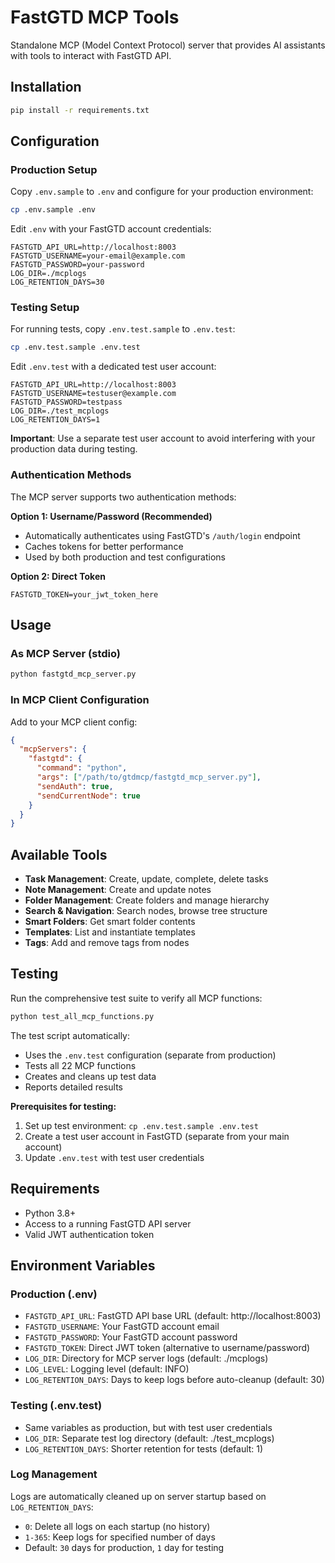 # FastGTD MCP Tools

Standalone MCP (Model Context Protocol) server that provides AI assistants with tools to interact with FastGTD API.

## Installation

```bash
pip install -r requirements.txt
```

## Configuration

### Production Setup

Copy `.env.sample` to `.env` and configure for your production environment:

```bash
cp .env.sample .env
```

Edit `.env` with your FastGTD account credentials:

```env
FASTGTD_API_URL=http://localhost:8003
FASTGTD_USERNAME=your-email@example.com
FASTGTD_PASSWORD=your-password
LOG_DIR=./mcplogs
LOG_RETENTION_DAYS=30
```

### Testing Setup

For running tests, copy `.env.test.sample` to `.env.test`:

```bash
cp .env.test.sample .env.test
```

Edit `.env.test` with a dedicated test user account:

```env
FASTGTD_API_URL=http://localhost:8003
FASTGTD_USERNAME=testuser@example.com
FASTGTD_PASSWORD=testpass
LOG_DIR=./test_mcplogs
LOG_RETENTION_DAYS=1
```

**Important**: Use a separate test user account to avoid interfering with your production data during testing.

### Authentication Methods

The MCP server supports two authentication methods:

**Option 1: Username/Password (Recommended)**
- Automatically authenticates using FastGTD's `/auth/login` endpoint
- Caches tokens for better performance
- Used by both production and test configurations

**Option 2: Direct Token**
```env
FASTGTD_TOKEN=your_jwt_token_here
```

## Usage

### As MCP Server (stdio)
```bash
python fastgtd_mcp_server.py
```

### In MCP Client Configuration

Add to your MCP client config:
```json
{
  "mcpServers": {
    "fastgtd": {
      "command": "python",
      "args": ["/path/to/gtdmcp/fastgtd_mcp_server.py"],
      "sendAuth": true,
      "sendCurrentNode": true
    }
  }
}
```

## Available Tools

- **Task Management**: Create, update, complete, delete tasks
- **Note Management**: Create and update notes
- **Folder Management**: Create folders and manage hierarchy
- **Search & Navigation**: Search nodes, browse tree structure
- **Smart Folders**: Get smart folder contents
- **Templates**: List and instantiate templates
- **Tags**: Add and remove tags from nodes

## Testing

Run the comprehensive test suite to verify all MCP functions:

```bash
python test_all_mcp_functions.py
```

The test script automatically:
- Uses the `.env.test` configuration (separate from production)
- Tests all 22 MCP functions
- Creates and cleans up test data
- Reports detailed results

**Prerequisites for testing:**
1. Set up test environment: `cp .env.test.sample .env.test`
2. Create a test user account in FastGTD (separate from your main account)
3. Update `.env.test` with test user credentials

## Requirements

- Python 3.8+
- Access to a running FastGTD API server
- Valid JWT authentication token

## Environment Variables

### Production (.env)
- `FASTGTD_API_URL`: FastGTD API base URL (default: http://localhost:8003)
- `FASTGTD_USERNAME`: Your FastGTD account email
- `FASTGTD_PASSWORD`: Your FastGTD account password
- `FASTGTD_TOKEN`: Direct JWT token (alternative to username/password)
- `LOG_DIR`: Directory for MCP server logs (default: ./mcplogs)
- `LOG_LEVEL`: Logging level (default: INFO)
- `LOG_RETENTION_DAYS`: Days to keep logs before auto-cleanup (default: 30)

### Testing (.env.test)
- Same variables as production, but with test user credentials
- `LOG_DIR`: Separate test log directory (default: ./test_mcplogs)
- `LOG_RETENTION_DAYS`: Shorter retention for tests (default: 1)

### Log Management
Logs are automatically cleaned up on server startup based on `LOG_RETENTION_DAYS`:
- `0`: Delete all logs on each startup (no history)
- `1-365`: Keep logs for specified number of days
- Default: `30` days for production, `1` day for testing
